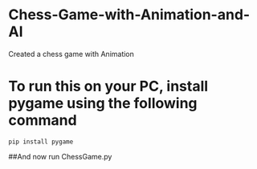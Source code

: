 # Chess-Game-with-Animation-and-AI
Created a chess game with Animation

# To run this on your PC, install pygame using the following command 
```
pip install pygame
```
##And now run ChessGame.py
